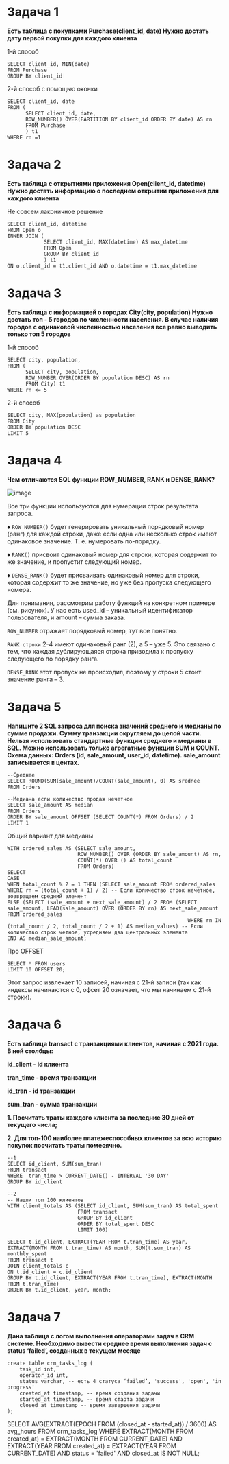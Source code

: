 # Задача 1

**Есть таблица с покупками Purchase(client_id, date)
Нужно достать дату первой покупки для каждого клиента**

1-й способ

```
SELECT client_id, MIN(date) 
FROM Purchase
GROUP BY client_id
```

2-й способ с помощью оконки

```
SELECT client_id, date
FROM (
      SELECT client_id, date,
      ROW_NUMBER() OVER(PARTITION BY client_id ORDER BY date) AS rn
      FROM Purchase
      ) t1
WHERE rn =1
```

# Задача 2

**Есть таблица с открытиями приложения Open(client_id, datetime)
Нужно достать информацию о последнем открытии приложения для каждого клиента**

Не совсем лаконичное решение

```
SELECT client_id, datetime
FROM Open o
INNER JOIN (
            SELECT client_id, MAX(datetime) AS max_datetime
            FROM Open
            GROUP BY client_id  
            ) t1
ON o.client_id = t1.client_id AND o.datetime = t1.max_datetime
```

# Задача 3

**Есть таблица с информацией о городах City(city, population)
Нужно достать топ - 5 городов по численности населения. В случае наличия городов с одинаковой численностью населения все равно выводить только топ 5 городов**

1-й способ

```
SELECT city, population,
FROM (
      SELECT city, population,
      ROW_NUMBER OVER(ORDER BY population DESC) AS rn
      FROM City) t1
WHERE rn <= 5
```

2-й способ

```
SELECT city, MAX(population) as population
FROM City
ORDER BY population DESC
LIMIT 5
```

# Задача 4

**Чем отличаются SQL функции ROW_NUMBER, RANK и DENSE_RANK?**

![image](https://github.com/user-attachments/assets/1158be16-78ce-4958-a7f1-8d2e22b1bc3e)

Все три функции используются для нумерации строк результата запроса.

♦️ ```ROW_NUMBER()``` будет генерировать уникальный порядковый номер (ранг) для каждой строки, даже если одна или несколько строк имеют одинаковое значение. Т. е. нумеровать по-порядку.

♦️ ```RANK()``` присвоит одинаковый номер для строки, которая содержит то же значение, и пропустит следующий номер.

♦️ ```DENSE_RANK()``` будет присваивать одинаковый номер для строки, которая содержит то же значение, но уже без пропуска следующего номера.

Для понимания, рассмотрим работу функций на конкретном примере (см. рисунок). У нас есть used_id – уникальный идентификатор пользователя, и amount – сумма заказа. 

```ROW_NUMBER``` отражает порядковый номер, тут все понятно. 

```RANK строки``` 2-4 имеют одинаковый ранг (2), а 5 – уже 5. Это связано с тем, что каждая дублирующаяся строка приводила к пропуску следующего по порядку ранга. 

```DENSE_RANK``` этот пропуск не происходил, поэтому у строки 5 стоит значение ранга – 3.

# Задача 5

**Напишите 2 SQL запроса для поиска значений среднего и медианы по сумме продажи. Сумму транзакции округляем до целой части. Нельзя использовать стандартные функции среднего и медианы в SQL. Можно использовать только агрегатные функции SUM и COUNT. Схема данных: Orders (id, sale_amount, user_id, datetime). sale_amount записывается в центах.**

```
--Среднее
SELECT ROUND(SUM(sale_amount)/COUNT(sale_amount), 0) AS srednee
FROM Orders

--Медиана если количество продаж нечетное
SELECT sale_amount AS median
FROM Orders
ORDER BY sale_amount OFFSET (SELECT COUNT(*) FROM Orders) / 2
LIMIT 1 
```

Общий вариант для медианы

```
WITH ordered_sales AS (SELECT sale_amount,
                       ROW_NUMBER() OVER (ORDER BY sale_amount) AS rn,
                       COUNT(*) OVER () AS total_count
                       FROM Orders)
SELECT 
CASE 
WHEN total_count % 2 = 1 THEN (SELECT sale_amount FROM ordered_sales WHERE rn = (total_count + 1) / 2) -- Если количество строк нечетное, возвращаем средний элемент
ELSE (SELECT (sale_amount + next_sale_amount) / 2 FROM (SELECT sale_amount, LEAD(sale_amount) OVER (ORDER BY rn) AS next_sale_amount FROM ordered_sales
                                                           WHERE rn IN (total_count / 2, total_count / 2 + 1) AS median_values) -- Если количество строк четное, усредняем два центральных элемента
END AS median_sale_amount;
```

Про OFFSET

```
SELECT * FROM users
LIMIT 10 OFFSET 20;
```
Этот запрос извлекает 10 записей, начиная с 21-й записи (так как индексы начинаются с 0, офсет 20 означает, что мы начинаем с 21-й строки).

# Задача 6

**Есть таблица transact с транзакциями клиентов, начиная с 2021 года. В ней столбцы:** 

**id_client - id клиента** 

**tran_time - время транзакции**

**id_tran - id транзакции**

**sum_tran - сумма транзакции**

**1. Посчитать траты каждого клиента за последние 30 дней от текущего числа;**

**2. Для топ-100 наиболее платежеспособных клиентов за всю историю покупок посчитать траты помесячно.**


```
--1
SELECT id_client, SUM(sum_tran)
FROM transact
WHERE  tran_time > CURRENT_DATE() - INTERVAL '30 DAY'
GROUP BY id_client
```

```
--2
-- Нашли топ 100 клиентов
WITH client_totals AS (SELECT id_client, SUM(sum_tran) AS total_spent
                       FROM transact
                       GROUP BY id_client
                       ORDER BY total_spent DESC
                       LIMIT 100)

SELECT t.id_client, EXTRACT(YEAR FROM t.tran_time) AS year, EXTRACT(MONTH FROM t.tran_time) AS month, SUM(t.sum_tran) AS monthly_spent
FROM transact t
JOIN client_totals c
ON t.id_client = c.id_client
GROUP BY t.id_client, EXTRACT(YEAR FROM t.tran_time), EXTRACT(MONTH FROM t.tran_time)
ORDER BY t.id_client, year, month;
```

# Задача 7

**Дана таблица с логом выполнения операторами задач в CRM системе. Необходимо вывести среднее время выполнения задач с status ‘failed’, созданных в текущем месяце**
```
create table crm_tasks_log (
    task_id int,
    operator_id int,
    status varchar, -- есть 4 статуса ‘failed’, 'success', 'open', 'in progress'
    created_at timestamp, -- время создания задачи
    started_at timestamp, -- время старта задачи
    closed_at timestamp -- время завершения задачи
);
```
SELECT AVG(EXTRACT(EPOCH FROM (closed_at - started_at)) / 3600) AS avg_hours
FROM crm_tasks_log
WHERE EXTRACT(MONTH FROM created_at) = EXTRACT(MONTH FROM CURRENT_DATE)
  AND EXTRACT(YEAR FROM created_at) = EXTRACT(YEAR FROM CURRENT_DATE)
  AND status = 'failed'
  AND closed_at IS NOT NULL;

